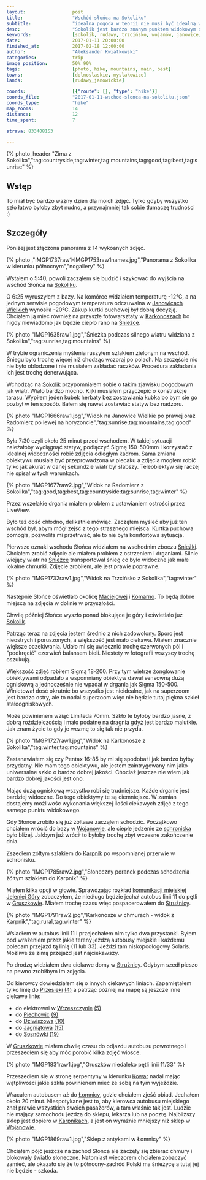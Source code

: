 ```yaml
---
layout:                 post
title:                  "Wschód słońca na Sokoliku"
subtitle:               "idealna pogoda w teorii nie musi być idealną w praktyce, może być zbyt wietrznie"
desc:                   "Sokolik jest bardzo znanym punktem widokowym dla fotografów. Sporo ludzi przychodzi tam robić swoje pierwsze zdjęcia wschodu Słońca i ja nie chciałem być gorszy."
keywords:               [sokolik, rudawy, trzcińsko, wojanów, janowice, janowickie, poranek, wschód, zima, śnieżka, wiatr, wietrznie, gruszków]
date:                   2017-01-11 20:00:00
finished_at:            2017-02-18 12:00:00
author:                 "Aleksander Kwiatkowski"
categories:             trip
image_position:         50% 90%
tags:                   [photo, hike, mountains, main, best]
towns:                  [dolnoslaskie, myslakowice]
lands:                  [rudawy_janowickie]

coords:                 [{"route": [], "type": "hike"}]
coords_file:            "2017-01-11-wschod-slonca-na-sokoliku.json"
coords_type:            "hike"
map_zooms:              14
distance:               12
time_spent:             7

strava: 833408153

---
```


[wiki-trzcinsko]: https://pl.wikipedia.org/wiki/Trzci%C5%84sko
[wiki-szklarska]: https://pl.wikipedia.org/wiki/Szklarska_Por%C4%99ba
[wiki-wojanow]: https://pl.wikipedia.org/wiki/Wojan%C3%B3w
[wiki-lomnica]: https://pl.wikipedia.org/wiki/%C5%81omnica_(powiat_jeleniog%C3%B3rski)
[wiki-karkonosze]: https://pl.wikipedia.org/wiki/Karkonosze
[wiki-bobrow]: https://pl.wikipedia.org/wiki/Bobr%C3%B3w_(powiat_jeleniog%C3%B3rski)
[wiki-sokolik]: https://pl.wikipedia.org/wiki/Sokolik
[wiki-janowice-wielkie]: https://pl.wikipedia.org/wiki/Janowice_Wielkie
[wiki-sniezka]: https://pl.wikipedia.org/wiki/%C5%9Anie%C5%BCka
[wiki-maciejowa]: https://pl.wikipedia.org/wiki/Maciejowa_(Jelenia_G%C3%B3ra)
[wiki-komarno]: https://pl.wikipedia.org/wiki/Komarno_(wojew%C3%B3dztwo_dolno%C5%9Bl%C4%85skie)
[wiki-szwajcarka]: https://pl.wikipedia.org/wiki/Schronisko_PTTK_%E2%80%9ESzwajcarka%E2%80%9D
[wiki-jelenia-gora]: https://pl.wikipedia.org/wiki/Jelenia_G%C3%B3ra
[wiki-gruszkow]: https://pl.wikipedia.org/wiki/Gruszk%C3%B3w_(wojew%C3%B3dztwo_dolno%C5%9Bl%C4%85skie)
[wiki-struznica]: https://pl.wikipedia.org/wiki/Stru%C5%BCnica
[wiki-karpniki]: https://pl.wikipedia.org/wiki/Karpniki
[wiki-przesieka]: https://pl.wikipedia.org/wiki/Przesieka_(wojew%C3%B3dztwo_dolno%C5%9Bl%C4%85skie)
[wiki-wrzeszczyn]: https://pl.wikipedia.org/wiki/Wrzeszczyn
[wiki-piechowice]: https://pl.wikipedia.org/wiki/Piechowice
[wiki-dziwiszow]: https://pl.wikipedia.org/wiki/Dziwisz%C3%B3w
[wiki-jagniatow]: https://pl.wikipedia.org/wiki/Jagni%C4%85tk%C3%B3w
[wiki-sosnowka]: https://pl.wikipedia.org/wiki/Sosn%C3%B3wka_(powiat_jeleniog%C3%B3rski)
[wiki-kowary]: https://pl.wikipedia.org/wiki/Kowary

[kom-jelenia]: http://www.mzk.jgora.pl/
[mzk9]: http://www.mzk.jgora.pl/pl/linia/9
[mzk4]: http://www.mzk.jgora.pl/pl/linia/4
[mzk5]: http://www.mzk.jgora.pl/pl/linia/5
[mzk10]: http://www.mzk.jgora.pl/pl/linia/10
[mzk15]: http://www.mzk.jgora.pl/pl/linia/15
[mzk19]: http://www.mzk.jgora.pl/pl/linia/19

{% photo_header "Zima z Sokolika","tag:countryside,tag:winter,tag:mountains,tag:good,tag:best,tag:sunrise" %}

Wstęp
-----

To miał być bardzo ważny dzień dla moich zdjęć. Tylko gdyby wszystko szło łatwo
byłoby zbyt nudno, a przynajmniej tak sobie tłumaczę trudności :)


Szczegóły
---------

Poniżej jest złączona panorama z 14 wykoanych zdjęć.

{% photo ,"IMGP1737raw1-IMGP1753raw1names.jpg","Panorama z Sokolika w kierunku północnym","nogallery" %}

Wstałem o 5:40, powoli zacząłem się budzić i szykować do wyjścia na
wschód Słońca na [Sokoliku][wiki-sokolik].

O 6:25 wyruszyłem z bazy. Na komórce widziałem temperaturę -12&deg;C, a
na jednym serwisie pogodowym temperatura odczuwalna
w [Janowicach Wielkich][wiki-janowice-wielkie]
wynosiła -20&deg;C. Zakup kurtki puchowej był dobrą decyzją. Chciałem ją mieć również
na przyszłe fotowarsztaty w [Karkonoszach][wiki-karkonosze] bo nigdy niewiadomo
jak będzie ciepło rano na [Śnieżce][wiki-sniezka].

{% photo "IMGP1635raw1.jpg","Śnieżka podczas silnego wiatru widziana z Sokolika","tag:sunrise,tag:mountains" %}

W trybie ograniczenia myślenia ruszyłem szlakiem zielonym na wschód. Śniegu było trochę
więcej niż chodząc wczoraj po polach. Na szczęście nic nie było oblodzone i nie
musiałem zakładać raczków. Procedura zakładania ich jest trochę denerwująca.

Wchodząc na [Sokolik][wiki-sokolik] przypomniałem sobie o takim zjawisku pogodowym
jak wiatr. Wiało bardzo mocno. Kijki musiałem przyczepić o konstrukcje tarasu.
Wypiłem jeden kubek herbaty bez zostawiania kubka bo bym sie go pozbył w ten sposób.
Bałem się nawet zostawiać statyw bez nadzoru.

{% photo "IMGP1666raw1.jpg","Widok na Janowice Wielkie po prawej oraz Radomierz po lewej na horyzoncie","tag:sunrise,tag:mountains,tag:good" %}

Była 7:30 czyli około 25 minut przed wschodem. W takiej sytuacji należałoby wyciągnąć
statyw, podłączyć Sigmę 150-500mm i korzystać z idealnej widoczności robić
zdjęcia odległym kadrom.
Sama zmiana obiektywu musiała być przeprowadzona w plecaku a zdjęcia mogłem robić
tylko jak akurat w danej sekundzie wiatr był słabszy.
Teleobiektyw się raczej nie spisał w tych warunkach.

{% photo "IMGP1677raw2.jpg","Widok na Radomierz z Sokolika","tag:good,tag:best,tag:countryside:tag:sunrise,tag:winter" %}

Przez wszelakie drgania miałem problem z ustawianiem ostrości przez LiveView.

Było też dość chłodno, delikatnie mówiąc. Zacząłem myśleć aby już ten wschód był,
abym mógł zejść z tego strasznego miejsca. Kurtka puchowa pomogła, pozwoliła mi
przetrwać, ale to nie była komfortowa sytuacja.

Pierwsze oznaki wschodu Słońca widziałem na wschodnim zboczu [Śnieżki][wiki-sniezka].
Chciałem zrobić zdjęcie ale miałem problem z ostrzeniem i drganiami. Silnie wiejący
wiatr na [Śnieżce][wiki-sniezka] transportował śnieg co było widoczne jak małe
lokalne chmurki. Zdjęcie zrobiłem, ale jest prawie poprawne.

{% photo "IMGP1732raw1.jpg","Widok na Trzcińsko z Sokolika","tag:winter" %}

Następnie Słońce oświetlało okolicę [Maciejowej][wiki-maciejowa] i [Komarno][wiki-komarno].
To będą dobre miejsca na zdjęcia w dolinie w przyszłości.

Chwilę później Słońce wyszło ponad blokujące je góry i oświetlało już [Sokolik][wiki-sokolik].

Patrząc teraz na zdjęcia jestem średnio z nich zadowolony. Sporo jest nieostrych i poruszonych,
a większość jest mało ciekawa. Miałem znacznie większe oczekiwania.
Udało mi się uwiecznić trochę czerwonych pól i "podkręcić" czerwień balansem bieli.
Niestety w fotografii wszyscy trochę oszukują.

Większość zdjęć robiłem Sigmą 18-200. Przy tym wietrze żonglowanie obiektywami
odpadało a wspomniany obiektyw dawał sensowną dużą ogniskową a jednocześnie nie
wpadał w drgania jak Sigma 150-500. Winietował dość okrutnie bo wszystko jest
nieidealne, jak na superzoom jest bardzo ostry, ale to nadal superzoom więc
nie będzie tutaj piękna szkieł stałoogniskowych.

Może powinienem wziąć Limiteda 70mm. Szkło te byłoby bardzo jasne, z dobrą
roździelczością i mało podatne na dragnia gdyż jest bardzo malutkie.
Jak znam życie to gdy je wezmę to się tak nie przyda.

{% photo "IMGP1727raw1.jpg","Widok na Karkonosze z Sokolika","tag:winter,tag:mountains" %}

Zastanawiałem się czy Pentax 16-85 by mi się spodobał i jak bardzo byłby przydatny.
Nie mam tego obiektywu, ale jestem zaintrygowany nim jako uniwersalne szkło o
bardzo dobrej jakości. Chociaż jeszcze nie wiem jak bardzo dobrej jakości jest ono.

Mając dużą ogniskową wszystko robi się trudniejsze. Każde drganie jest bardziej
widoczne. Do tego obiektywy te są ciemniejsze. W zamian dostajemy możliwośc wykonania
większej ilości ciekawych zdjęć z tego samego punktu widokowego.

Gdy Słońce zrobiło się już żółtawe zacząłem schodzić. Początkowo chciałem wrócić
do bazy w [Wojanowie][wiki-wojanow], ale ciepłe jedzenie ze [schroniska][wiki-szwajcarka]
było bliżej. Jakbym już wrócił to byłoby trochę zbyt wczesne zakończenie dnia.

Zszedłem
zółtym szlakiem do [Karpnik][wiki-karpniki] po wspomnianej przerwie w schronisku.

{% photo "IMGP1785raw2.jpg","Słoneczny poranek podczas schodzenia żółtym szlakiem do Karpnik" %}

Miałem kilka opcji w głowie. Sprawdzając rozkład [komunikacji miejskiej][kom-jelenia]
[Jeleniej Góry][wiki-jelenia-gora] zobaczyłem, że niedługo będzie jechał autobus
linii 11 do pętli w [Gruszkowie][wiki-gruszkow]. Miałem trochę czasu więc
pospacerowałem do [Strużnicy][wiki-struznica].

{% photo "IMGP1791raw2.jpg","Karkonosze w chmurach - widok z Karpnik","tag:rural,tag:winter" %}

Wsiadłem w autobus linii 11 i przejechałem nim tylko dwa przystanki. Byłem
pod wrażeniem przez jakie tereny jeżdzą autobusy miejskie i każdemu polecam przejazd
tą linią (11 lub 33). Jeździ tam niskopodłogowy Solaris.
Możliwe że zimą przejazd jest najciekawszy.

Po drodzę widziałem dwa ciekawe domy w [Strużnicy][wiki-struznica]. Gdybym szedł
pieszo na pewno zrobiłbym im zdjęcia.




Od kierowcy dowiedziałem się o innych ciekawych liniach. Zapamiętałem tylko linię
do [Przesieki][wiki-przesieka] [(4)][mzk4] a patrząc później na mapę są jeszcze inne ciekawe linie:

* do elektrowni w [Wrzeszczynie][wiki-wrzeszczyn] [(5)][mzk5]
* do [Piechowic][wiki-piechowice] [(9)][mzk9]
* do [Dziwiszowa][wiki-dziwiszow] [(10)][mzk10]
* do [Jagniątowa][wiki-jagniatow] [(15)][mzk15]
* do [Sosnówki][wiki-sosnowka] [(19)][mzk19]

W [Gruszkowie][wiki-gruszkow] miałem chwilę czasu do odjazdu autobusu powrotnego i
przeszedłem się aby móc porobić kilka zdjęć wiosce.

{% photo "IMGP1831raw1.jpg","Gruszków niedaleko pętli linii 11/33" %}

Przeszedłem się w stronę serpentyny w kierunku [Kowar][wiki-kowary]
nadal mając wątpliwości jakie szkła powinienem mieć ze sobą
na tym wyjeździe.

Wracałem autobusem aż do [Łomnicy][wiki-lomnica], gdzie chciałem zjeść obiad.
Jechałem około 20 minut. Niespotykane jest to, aby kierowca autobusu miejskiego
znał prawie wszystkich swoich pasażerów, a tam właśnie tak jest. Ludzie nie mający
samochodu jeżdzą do sklepu, lekarza lub na pocztę. Najbliższy sklep jest
dopiero w [Karpnikach][wiki-karpniki], a jest on wyraźnie mniejszy niż sklep w
[Wojanowie][wiki-wojanow].

{% photo "IMGP1869raw1.jpg","Sklep z antykami w Łomnicy" %}

Chciałem pójć jeszcze na zachód Słońca ale zaczęły się zbierać chmury i blokowały
światło słoneczne.
Natomiast wieczorem chciałem zobaczyć zamieć,
ale okazało się że to północny-zachód Polski ma śnieżycę
a tutaj jej nie będzie - szkoda.
